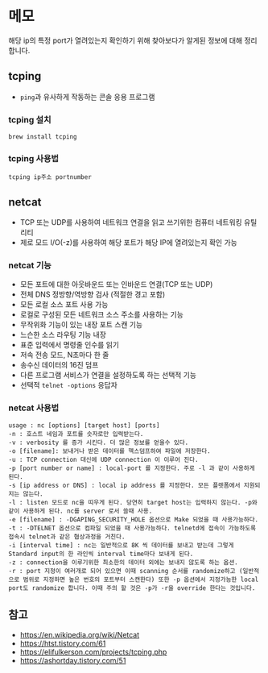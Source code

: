 # 메모
해당 ip의 특정 port가 열려있는지 확인하기 위해 찾아보다가 알게된 정보에 대해 정리합니다.

## tcping
- `ping`과 유사하게 작동하는 콘솔 응용 프로그램

### tcping 설치
```
brew install tcping
```

### tcping 사용법
```
tcping ip주소 portnumber
```

## netcat
- TCP 또는 UDP를 사용하여 네트워크 연결을 읽고 쓰기위한 컴퓨터 네트워킹 유틸리티
- 제로 모드 I/O(-z)를 사용하여 해당 포트가 해당 IP에 열려있는지 확인 가능

### netcat 기능
- 모든 포트에 대한 아웃바운드 또는 인바운드 연결(TCP 또는 UDP)
- 전체 DNS 정방향/역방향 검사 (적절한 경고 포함)
- 모든 로컬 소스 포트 사용 가능
- 로컬로 구성된 모든 네트워크 소스 주소를 사용하는 기능
- 무작위화 기능이 있는 내장 포트 스캔 기능
- 느슨한 소스 라우팅 기능 내장
- 표준 입력에서 명령줄 인수를 읽기
- 저속 전송 모드, N초마다 한 줄
- 송수신 데이터의 16진 덤프
- 다른 프로그램 서비스가 연결을 설정하도록 하는 선택적 기능
- 선택적 `telnet -options` 응답자

### netcat 사용법
```
usage : nc [options] [target host] [ports]
-n : 호스트 네임과 포트를 숫자로만 입력받는다.
-v : verbosity 를 증가 시킨다. 더 많은 정보를 얻을수 있다.
-o [filename]: 보내거나 받은 데이터를 헥스덤프하여 파일에 저장한다.
-u : TCP connection 대신에 UDP connection 이 이루어 진다.
-p [port number or name] : local-port 를 지정한다. 주로 -l 과 같이 사용하게 된다.
-s [ip address or DNS] : local ip address 를 지정한다. 모든 플렛폼에서 지원되지는 않는다.
-l : listen 모드로 nc을 띠우게 된다. 당연히 target host는 입력하지 않는다. -p와 같이 사용하게 된다. nc를 server 로서 쓸때 사용.
-e [filename] : -DGAPING_SECURITY_HOLE 옵션으로 Make 되었을 때 사용가능하다. 
-t : -DTELNET 옵션으로 컴파일 되었을 때 사용가능하다. telnetd에 접속이 가능하도록 접속시 telnet과 같은 협상과정을 거친다.
-i [interval time] : nc는 일반적으로 8K 씩 데이터를 보내고 받는데 그렇게 Standard input의 한 라인씩 interval time마다 보내게 된다.
-z : connection을 이루기위한 최소한의 데이터 외에는 보내지 않도록 하는 옵션.
-r : port 지정이 여러개로 되어 있으면 이때 scanning 순서를 randomize하고 (일반적으로 범위로 지정하면 높은 번호의 포트부터 스캔한다) 또한 -p 옵션에서 지정가능한 local port도 randomize 합니다. 이때 주의 할 것은 -p가 -r을 override 한다는 것입니다.
```

## 참고
- https://en.wikipedia.org/wiki/Netcat
- https://htst.tistory.com/61
- https://elifulkerson.com/projects/tcping.php
- https://ashortday.tistory.com/51
